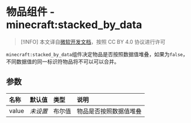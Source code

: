 # 物品组件 - minecraft:stacked_by_data
> [!INFO]
> 本文译自[微软开发文档](https://learn.microsoft.com/en-us/minecraft/creator/)，按照 CC BY 4.0 协议进行许可

    
`minecraft:stacked_by_data`组件决定物品是否按照数据值堆叠，如果为`false`，不同数据值的同一标识符物品将不可以可以合并。

## 参数
| 名称 | 默认值 | 类型 | 说明  |
|:----------|:----------|:----------|:----------|
| value | *未设置* | 布尔值 | 物品是否按照数据值堆叠 |
